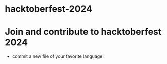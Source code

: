 # hacktoberfest-2024

# Join and contribute to hacktoberfest 2024

- commit a new file of your favorite language!
